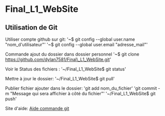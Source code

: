 # Final_L1_WebSite

## Utilisation de Git

Utiliser compte github sur git:
'\~$ git config --global user.name "nom_d'utilisateur"'
'\~$ git config --global user.email "adresse_mail"'

Commande ajout du dossier dans dossier personnel
'\~$ git clone https://github.com/dylan7581/Final\_L1_WebSite.git'

Voir le Status des fichiers :
'\~/Final\_L1_WebSite$ git status'

Mettre à jour le dossier:
'\~/Final\_L1_WebSite$ git pull'

Publier fichier ajouter dans le dossier:
'git add nom_du_fichier'
'git commit -m "Message qui sera affichier à côté du fichier"'
'\~/Final\_L1_WebSite$ git push'

Site d'aide:
[Aide commande git](https://gist.github.com/acquelito/8596717)
